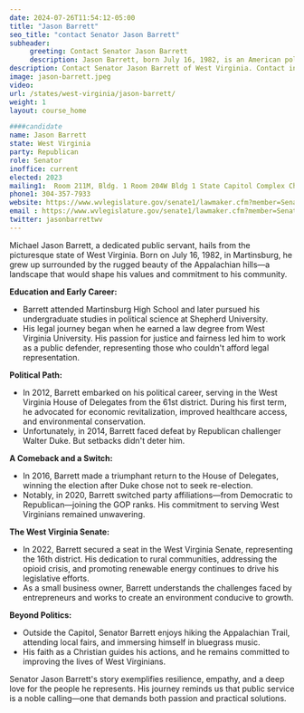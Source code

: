 ```yaml
---
date: 2024-07-26T11:54:12-05:00
title: "Jason Barrett"
seo_title: "contact Senator Jason Barrett"
subheader:
     greeting: Contact Senator Jason Barrett
     description: Jason Barrett, born July 16, 1982, is an American politician from the Republican Party. He has served as a member of the West Virginia State Senate, representing District 16, since December 1, 2022.
description: Contact Senator Jason Barrett of West Virginia. Contact information for Jason Barrett includes email address, phone number, and mailing address.
image: jason-barrett.jpeg
video:
url: /states/west-virginia/jason-barrett/
weight: 1
layout: course_home

####candidate
name: Jason Barrett
state: West Virginia
party: Republican
role: Senator
inoffice: current
elected: 2023
mailing1:  Room 211M, Bldg. 1 Room 204W Bldg 1 State Capitol Complex Charleston, WV 25305
phone1: 304-357-7933
website: https://www.wvlegislature.gov/senate1/lawmaker.cfm?member=Senator%20Barrett/
email : https://www.wvlegislature.gov/senate1/lawmaker.cfm?member=Senator%20Barrett/
twitter: jasonbarrettwv
---
```

Michael Jason Barrett, a dedicated public servant, hails from the picturesque state of West Virginia. Born on July 16, 1982, in Martinsburg, he grew up surrounded by the rugged beauty of the Appalachian hills—a landscape that would shape his values and commitment to his community.

**Education and Early Career:**
- Barrett attended Martinsburg High School and later pursued his undergraduate studies in political science at Shepherd University.
- His legal journey began when he earned a law degree from West Virginia University. His passion for justice and fairness led him to work as a public defender, representing those who couldn't afford legal representation.

**Political Path:**
- In 2012, Barrett embarked on his political career, serving in the West Virginia House of Delegates from the 61st district. During his first term, he advocated for economic revitalization, improved healthcare access, and environmental conservation.
- Unfortunately, in 2014, Barrett faced defeat by Republican challenger Walter Duke. But setbacks didn't deter him.

**A Comeback and a Switch:**
- In 2016, Barrett made a triumphant return to the House of Delegates, winning the election after Duke chose not to seek re-election.
- Notably, in 2020, Barrett switched party affiliations—from Democratic to Republican—joining the GOP ranks. His commitment to serving West Virginians remained unwavering.

**The West Virginia Senate:**
- In 2022, Barrett secured a seat in the West Virginia Senate, representing the 16th district. His dedication to rural communities, addressing the opioid crisis, and promoting renewable energy continues to drive his legislative efforts.
- As a small business owner, Barrett understands the challenges faced by entrepreneurs and works to create an environment conducive to growth.

**Beyond Politics:**
- Outside the Capitol, Senator Barrett enjoys hiking the Appalachian Trail, attending local fairs, and immersing himself in bluegrass music.
- His faith as a Christian guides his actions, and he remains committed to improving the lives of West Virginians.

Senator Jason Barrett's story exemplifies resilience, empathy, and a deep love for the people he represents. His journey reminds us that public service is a noble calling—one that demands both passion and practical solutions.
